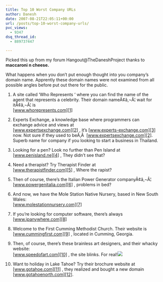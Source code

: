 ```yaml
---
title: Top 10 Worst Company URLs
author: Danesh
date: 2007-08-21T22:05:11+00:00
url: /posts/top-10-worst-company-urls/
pvc_views:
  - 9347
dsq_thread_id:
  - 889737447

---
```

Picked this up from my forum Hangout@TheDaneshProject thanks to **maccaroni n cheese.**

What happens when you don&#8217;t put enough thought into you company&#8217;s domain name. Apprently these domain names were not examined from all possible angles before put out there for the public.

1. A site called &#8216;Who Represents &#8216; where you can find the name of the agent that represents a celebrity. Their domain nameÃ¢â‚¬Â¦ wait for itÃ¢â‚¬Â¦ is  
[www.whorepresents.com][1]

2. Experts Exchange, a knowledge base where programmers can exchange advice and views at  
[www.expertsexchange.com][2] , it&#8217;s [www.experts-exchange.com][3] now. Not sure if they used to beÃ‚Â  [www.expertsexchange.com][2]. Superb name for company if you looking to start a business in Thailand.

3. Looking for a pen? Look no further than Pen Island at  
[www.penisland.ne][4] , They didn&#8217;t see that?[  
][4] 

4. Need a therapist? Try Therapist Finder at  
[www.therapistfinder.com][5] , Where the rapist?[  
][5] 

5. Then of course, there&#8217;s the Italian Power Generator companyÃ¢â‚¬Â¦  
[www.powergenitalia.com][6] , problems in bed? [  
][6] 

6. And now, we have the Mole Station Native Nursery, based in New South Wales:  
[www.molestationnursery.com][7]

7. If you&#8217;re looking for computer software, there&#8217;s always  
[www.ipanywhere.com][8]

8. Welcome to the First Cumming Methodist Church. Their website is  
[www.cummingfirst.com][9] , located in Cumming, Georgia.[  
][9] 

9. Then, of course, there&#8217;s these brainless art designers, and their whacky website:  
[www.speedofart.com][10] , the site blinks. For real!![  
][10] 

10. Want to holiday in Lake Tahoe? Try their brochure website at  
[www.gotahoe.com][11] , they realized and bought a new domain [www.gotahoenorth.com][12].

 [1]: http://www.whorepresents.com/
 [2]: http://www.expertsexchange.com/
 [3]: http://www.experts-exchange.com/
 [4]: http://www.penisland.net/
 [5]: http://www.therapistfinder.com/
 [6]: http://www.powergenitalia.com/
 [7]: http://www.molestationnursery.com/
 [8]: http://www.ipanywhere.com/
 [9]: http://www.cummingfirst.com/
 [10]: http://www.speedofart.com/
 [11]: http://www.gotahoe.com/
 [12]: http://www.gotahoenorth.com/index.php